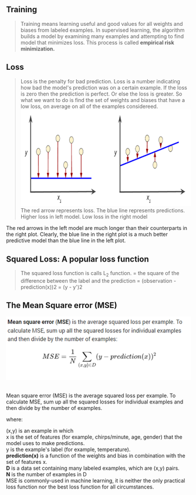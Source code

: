 ## Training
> Training means learning useful and good values for all weights and biases from labeled examples.
In supervised learning, the algorithm builds a model by examining many examples and attempting to find model that minimizes  loss.
This process is called <b>empirical risk minimization.</b>

## Loss
> Loss is the penalty for bad prediction. Loss is a number indicating how bad the model's prediction was on a certain example.
If the loss is zero then the prediction is perfect. Or else the loss is greater. 
So what we want to do is find the set of weights and biases that have a low loss, on average on all of the examples considereed.<br>
![alt text](https://github.com/yashpathack/Supervised-Machine-Learning/blob/master/Resources/10.png)<br>
> The red arrow represents loss.
> The blue line represents predictions. <br>
Higher loss in left model. Low loss in the right model

The red arrows in the left model are much longer than their counterparts in the right plot. Clearly, the blue line in the right plot is a much better predictive model than the blue line in the left plot.

## Squared Loss: A popular loss function
> The squared loss function is calls L<sub>2</sub> function.
= the square of the difference between the label and the prediction
  = (observation - prediction(x))2
  = (y - y')2 <br>
  
 ## The Mean Square error (MSE) <br>
  ![alt text](https://github.com/yashpathack/Supervised-Machine-Learning/blob/master/Resources/11.png)<br>
<br>
  
Mean square error (MSE) is the average squared loss per example. To calculate MSE, sum up all the squared losses for individual examples and then divide by the number of examples.

where:

 (x,y) is an example in which <br>
 x is the set of features (for example, chirps/minute, age, gender) that the model uses to make predictions.<br>
 y is the example's label (for example, temperature).<br>
 __prediction(x)__ is a function of the weights and bias in combination with the set of features x.<br>
 __D__ is a data set containing many labeled examples, which are (x,y) pairs.<br>
 __N__ is the number of examples in D<br>
 MSE is commonly-used in machine learning, it is neither the only practical loss function nor the best loss function for all circumstances.<br>
 



